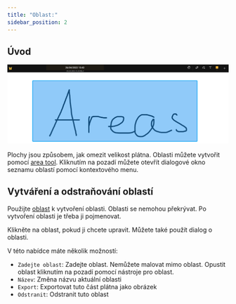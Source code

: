 ```yaml
---
title: "Oblast:"
sidebar_position: 2
---
```


## Úvod

![Oblast:](area.png)

Plochy jsou způsobem, jak omezit velikost plátna. Oblasti můžete vytvořit pomocí [area tool](tools/area.md). Kliknutím na pozadí můžete otevřít dialogové okno seznamu oblastí pomocí kontextového menu.

## Vytváření a odstraňování oblastí

Použijte [oblast](tools/area.md) k vytvoření oblasti. Oblasti se nemohou překrývat. Po vytvoření oblasti je třeba ji pojmenovat.

Klikněte na oblast, pokud ji chcete upravit. Můžete také použít dialog o oblasti.

V této nabídce máte několik možností:

* `Zadejte oblast`: Zadejte oblast. Nemůžete malovat mimo oblast. Opustit oblast kliknutím na pozadí pomocí nástroje pro oblast.
* `Název`: Změna názvu aktuální oblasti
* `Export`: Exportovat tuto část plátna jako obrázek
* `Odstranit`: Odstranit tuto oblast
